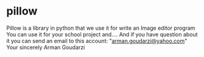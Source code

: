 # pillow
Pillow is a library in python that we use it for write an Image editor program 
You can use it for your school project and....
And if you have question about it you can send an email to this account: "arman.goudarzi@yahoo.com"
Your sincerely
Arman Goudarzi
